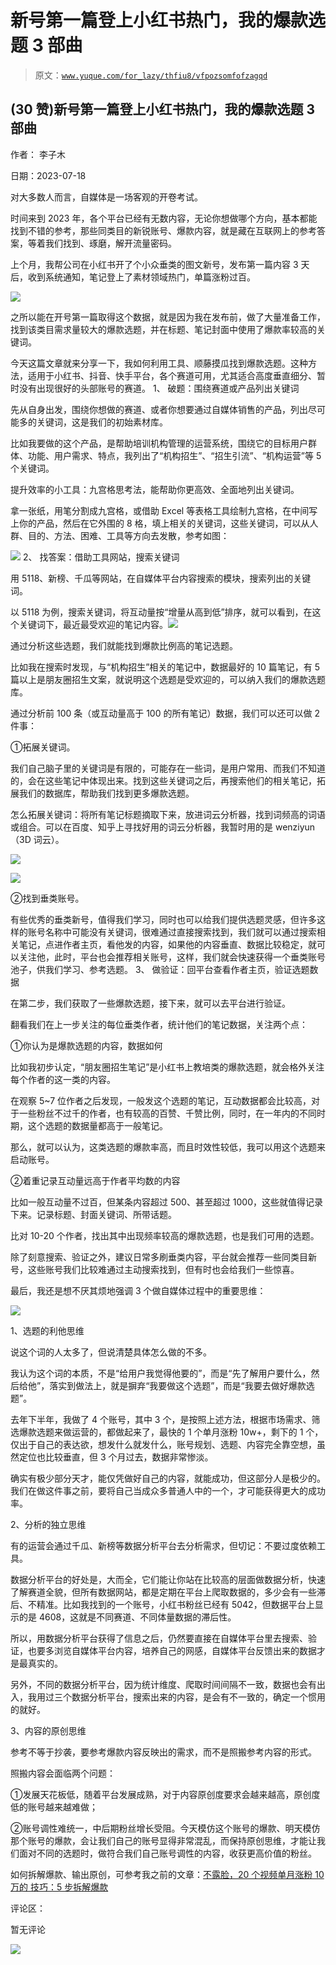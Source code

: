 # 新号第一篇登上小红书热门，我的爆款选题 3 部曲

> 原文：[`www.yuque.com/for_lazy/thfiu8/vfpozsomfofzagqd`](https://www.yuque.com/for_lazy/thfiu8/vfpozsomfofzagqd)



## (30 赞)新号第一篇登上小红书热门，我的爆款选题 3 部曲 

作者： 李子木 

日期：2023-07-18 

对大多数人而言，自媒体是一场客观的开卷考试。 

时间来到 2023 年，各个平台已经有无数内容，无论你想做哪个方向，基本都能找到不错的参考，那些同类目的新锐账号、爆款内容，就是藏在互联网上的参考答案，等着我们找到、琢磨，解开流量密码。 

上个月，我帮公司在小红书开了个小众垂类的图文新号，发布第一篇内容 3 天后，收到系统通知，笔记登上了素材领域热门，单篇涨粉过百。 

![](img/fe6c966d44357e60d586cf5227f9d46d.png) 

之所以能在开号第一篇取得这个数据，就是因为我在发布前，做了大量准备工作，找到该类目需求量较大的爆款选题，并在标题、笔记封面中使用了爆款率较高的关键词。 

今天这篇文章就来分享一下，我如何利用工具、顺藤摸瓜找到爆款选题。这种方法，适用于小红书、抖音、快手平台，各个赛道可用，尤其适合高度垂直细分、暂时没有出现很好的头部账号的赛道。 <ne-h3 id="782cd67a" data-lake-id="782cd67a">1、 破题：围绕赛道或产品列出关键词</ne-h3> 

先从自身出发，围绕你想做的赛道、或者你想要通过自媒体销售的产品，列出尽可能多的关键词，这是我们的初始素材库。 

比如我要做的这个产品，是帮助培训机构管理的运营系统，围绕它的目标用户群体、功能、用户需求、特点，我列出了“机构招生”、“招生引流”、“机构运营”等 5 个关键词。 

提升效率的小工具：九宫格思考法，能帮助你更高效、全面地列出关键词。 

拿一张纸，用笔分割成九宫格，或借助 Excel 等表格工具绘制九宫格，在中间写上你的产品，然后在它外围的 8 格，填上相关的关键词，这些关键词，可以从人群、目的、方法、困难、工具等方向去发散，参考如图： 

![](img/5721f912dadc8587c9fefcdfdf3cecef.png) <ne-h3 id="1b393e8e" data-lake-id="1b393e8e">2、 找答案：借助工具网站，搜索关键词</ne-h3> 

用 5118、新榜、千瓜等网站，在自媒体平台内容搜索的模块，搜索列出的关键词。 

以 5118 为例，搜索关键词，将互动量按“增量从高到低”排序，就可以看到，在这个关键词下，最近最受欢迎的笔记内容。![](img/011c2ae0d56b162aaf24cd92b3d522e0.png) 

通过分析这些选题，我们就能找到爆款比例高的笔记选题。 

比如我在搜索时发现，与“机构招生”相关的笔记中，数据最好的 10 篇笔记，有 5 篇以上是朋友圈招生文案，就说明这个选题是受欢迎的，可以纳入我们的爆款选题库。 

通过分析前 100 条（或互动量高于 100 的所有笔记）数据，我们可以还可以做 2 件事： 

①拓展关键词。 

我们自己脑子里的关键词是有限的，可能存在一些词，是用户常用、而我们不知道的，会在这些笔记中体现出来。找到这些关键词之后，再搜索他们的相关笔记，拓展我们的数据库，帮助我们找到更多爆款选题。 

怎么拓展关键词：将所有笔记标题摘取下来，放进词云分析器，找到词频高的词语或组合。可以在百度、知乎上寻找好用的词云分析器，我暂时用的是 wenziyun（3D 词云）。 

![](img/5d80503c63ce69a409c314f9a57cff4f.png) 

![](img/8f4b3f1dc6d79241da2b048caea6843a.png) 

②找到垂类账号。 

有些优秀的垂类新号，值得我们学习，同时也可以给我们提供选题灵感，但许多这样的账号名称中可能没有关键词，很难通过直接搜索找到，我们就可以通过搜索相关笔记，点进作者主页，看他发的内容，如果他的内容垂直、数据比较稳定，就可以关注他，此时，平台也会推荐相关账号，这样，我们就会快速获得一个垂类账号池子，供我们学习、参考选题。 <ne-h3 id="ad13b558" data-lake-id="ad13b558">3、 做验证：回平台查看作者主页，验证选题数据</ne-h3> 

在第二步，我们获取了一些爆款选题，接下来，就可以去平台进行验证。 

翻看我们在上一步关注的每位垂类作者，统计他们的笔记数据，关注两个点： 

①你认为是爆款选题的内容，数据如何 

比如我初步认定，“朋友圈招生笔记”是小红书上教培类的爆款选题，就会格外关注每个作者的这一类的内容。 

在观察 5~7 位作者之后发现，一般发这个选题的笔记，互动数据都会比较高，对于一些粉丝不过千的作者，也有较高的百赞、千赞比例，同时，在一年内的不同时期，这个选题的数据量都高于一般笔记。 

那么，就可以认为，这类选题的爆款率高，而且时效性较低，我可以用这个选题来启动账号。 

②着重记录互动量远高于作者平均数的内容 

比如一般互动量不过百，但某条内容超过 500、甚至超过 1000，这些就值得记录下来。记录标题、封面关键词、所带话题。 

比对 10-20 个作者，找出其中出现频率较高的爆款选题，也是我们可用的选题。 

除了刻意搜索、验证之外，建议日常多刷垂类内容，平台就会推荐一些同类目新号，这些账号我们比较难通过主动搜索找到，但有时也会给我们一些惊喜。 

最后，我还是想不厌其烦地强调 3 个做自媒体过程中的重要思维： 

![](img/ec09236c17f31bd1ce27bc27577be32c.png) 

1、选题的利他思维 

说这个词的人太多了，但说清楚具体怎么做的不多。 

我认为这个词的本质，不是“给用户我觉得他要的”，而是“先了解用户要什么，然后给他”，落实到做法上，就是摒弃“我要做这个选题”，而是“我要去做好爆款选题”。 

去年下半年，我做了 4 个账号，其中 3 个，是按照上述方法，根据市场需求、筛选爆款选题来做运营的，都做起来了，最快的 1 个单月涨粉 10w+，剩下的 1 个，仅出于自己的表达欲，想发什么就发什么，账号规划、选题、内容完全靠空想，虽然定位也比较垂直，但 3 个月过去，数据非常惨淡。 

确实有极少部分天才，能仅凭做好自己的内容，就能成功，但这部分人是极少的。我们在做这件事之前，要将自己当成众多普通人中的一个，才可能获得更大的成功率。 

2、分析的独立思维 

有的运营会通过千瓜、新榜等数据分析平台去分析需求，但切记：不要过度依赖工具。 

数据分析平台的好处是，大而全，它们能让你站在比较高的层面做数据分析，快速了解赛道全貌，但所有数据网站，都是定期在平台上爬取数据的，多少会有一些滞后、不精准。比如我找到的一个账号，小红书粉丝已经有 5042，但数据平台上显示的是 4608，这就是不同赛道、不同体量数据的滞后性。 

所以，用数据分析平台获得了信息之后，仍然要直接在自媒体平台里去搜索、验证，也要多浏览自媒体平台内容，培养自己的网感，自媒体平台反馈出来的数据才是最真实的。 

另外，不同的数据分析平台，因为统计维度、爬取时间间隔不一致，数据也会有出入，我用过三个数据分析平台，搜索出来的内容，是会有不一致的，确定一个惯用的就好。 

3、内容的原创思维 

参考不等于抄袭，要参考爆款内容反映出的需求，而不是照搬参考内容的形式。 

照搬内容会面临两个问题： 

①发展天花板低，随着平台发展成熟，对于内容原创度要求会越来越高，原创度低的账号越来越难做； 

②账号调性难统一，中后期粉丝增长受阻。今天模仿这个账号的爆款、明天模仿那个账号的爆款，会让我们自己的账号显得非常混乱，而保持原创思维，才能让我们面对不同的选题时，做符合我们自己账号调性的内容，收获更高价值的粉丝。 

如何拆解爆款、输出原创，可参考我之前的文章：[不露脸，20 个视频单月涨粉 10 万的 技巧：5 步拆解爆款](https://articles.zsxq.com/id_10eb4pk4qv4o.html) 

评论区： 

暂无评论 

![](img/894d30a529e7c37bcd3392323c99941c.png)  